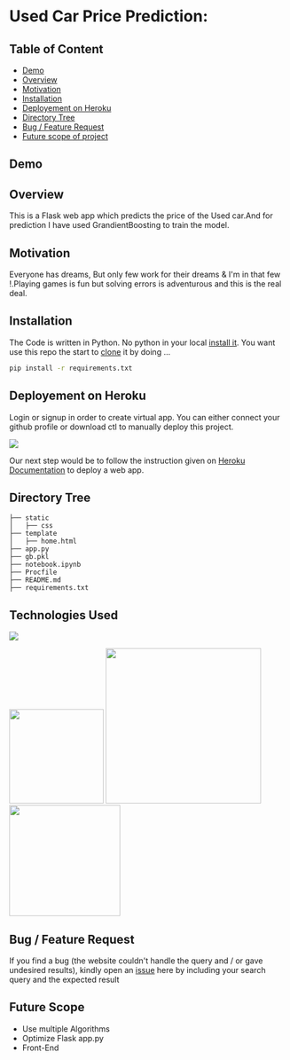 # Used Car Price Prediction: 

## Table of Content
  * [Demo](#demo)
  * [Overview](#overview)
  * [Motivation](#motivation)
  * [Installation](#installation)
  * [Deployement on Heroku](#deployement-on-heroku)
  * [Directory Tree](#directory-tree)
  * [Bug / Feature Request](#bug---feature-request)
  * [Future scope of project](#future-scope)


## Demo

## Overview
This is a Flask web app which predicts the price of the Used car.And for prediction I have used GrandientBoosting to train the model.

## Motivation
Everyone has dreams, But only few work for their dreams & I'm in that few !.Playing games is fun but solving errors is adventurous and this is the real deal.

## Installation
The Code is written in Python. No python in your local [install it](https://www.python.org/downloads/). 
You want use this repo the start to [clone](https://github.com/BHariKrishnaReddy/UsedCarPricePrediction.git) it by doing ...
```bash
pip install -r requirements.txt
```

## Deployement on Heroku
Login or signup in order to create virtual app. You can either connect your github profile or download ctl to manually deploy this project.

[![](https://i.imgur.com/dKmlpqX.png)](https://heroku.com)

Our next step would be to follow the instruction given on [Heroku Documentation](https://devcenter.heroku.com/articles/getting-started-with-python) to deploy a web app.

## Directory Tree 
```
├── static 
│   ├── css
├── template
│   ├── home.html
├── app.py
├── gb.pkl
├── notebook.ipynb
├── Procfile
├── README.md
├── requirements.txt
```

## Technologies Used

![](https://forthebadge.com/images/badges/made-with-python.svg)

[<img target="_blank" src="https://flask.palletsprojects.com/en/1.1.x/_images/flask-logo.png" width=170>](https://flask.palletsprojects.com/en/1.1.x/) [<img target="_blank" src="https://number1.co.za/wp-content/uploads/2017/10/gunicorn_logo-300x85.png" width=280>](https://gunicorn.org) [<img target="_blank" src="https://scikit-learn.org/stable/_static/scikit-learn-logo-small.png" width=200>](https://scikit-learn.org/stable/) 


## Bug / Feature Request

If you find a bug (the website couldn't handle the query and / or gave undesired results), kindly open an [issue](https://github.com/BHariKrishnaReddy/UsedCarPricePrediction/issues) here by including your search query and the expected result

## Future Scope

* Use multiple Algorithms
* Optimize Flask app.py
* Front-End 
